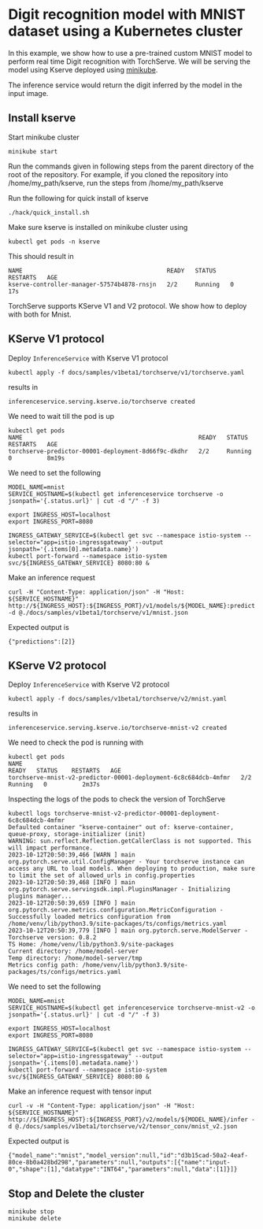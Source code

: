 # Digit recognition model with MNIST dataset using a Kubernetes cluster

In this example, we show how to use a pre-trained custom MNIST model to perform real time Digit recognition with TorchServe.
We will be serving the model using Kserve deployed using [minikube](https://minikube.sigs.k8s.io/docs/start/).

The inference service would return the digit inferred by the model in the input image.


## Install kserve

Start minikube cluster

```
minikube start
```

Run the commands given in following steps from the parent directory of the root of the repository. For example, if you cloned the repository into /home/my_path/kserve, run the steps from /home/my_path/kserve

Run the following for quick install of kserve
```
./hack/quick_install.sh
```

Make sure kserve is installed on minikube cluster using

```
kubectl get pods -n kserve
```

This should result in
```
NAME                                         READY   STATUS    RESTARTS   AGE
kserve-controller-manager-57574b4878-rnsjn   2/2     Running   0          17s
```

TorchServe supports KServe V1 and V2 protocol. We show how to deploy with both for Mnist.

## KServe V1 protocol

Deploy `InferenceService` with Kserve V1 protocol

```
kubectl apply -f docs/samples/v1beta1/torchserve/v1/torchserve.yaml
```

results in

```
inferenceservice.serving.kserve.io/torchserve created
```

We  need to wait till the pod is up

```
kubectl get pods
NAME                                                  READY   STATUS    RESTARTS   AGE
torchserve-predictor-00001-deployment-8d66f9c-dkdhr   2/2     Running   0          8m19s
```

We need to set the following

```
MODEL_NAME=mnist
SERVICE_HOSTNAME=$(kubectl get inferenceservice torchserve -o jsonpath='{.status.url}' | cut -d "/" -f 3)
```

```
export INGRESS_HOST=localhost
export INGRESS_PORT=8080
```

```
INGRESS_GATEWAY_SERVICE=$(kubectl get svc --namespace istio-system --selector="app=istio-ingressgateway" --output jsonpath='{.items[0].metadata.name}')
kubectl port-forward --namespace istio-system svc/${INGRESS_GATEWAY_SERVICE} 8080:80 &
```

Make an inference request

```
curl -H "Content-Type: application/json" -H "Host: ${SERVICE_HOSTNAME}" http://${INGRESS_HOST}:${INGRESS_PORT}/v1/models/${MODEL_NAME}:predict -d @./docs/samples/v1beta1/torchserve/v1/mnist.json
```

Expected output is

```
{"predictions":[2]}
```

## KServe V2 protocol

Deploy `InferenceService` with Kserve V2 protocol

```
kubectl apply -f docs/samples/v1beta1/torchserve/v2/mnist.yaml
```

results in

```
inferenceservice.serving.kserve.io/torchserve-mnist-v2 created
```

We  need to check the pod is running with

```
kubectl get pods
NAME                                                              READY   STATUS    RESTARTS   AGE
torchserve-mnist-v2-predictor-00001-deployment-6c8c684dcb-4mfmr   2/2     Running   0          2m37s
```

Inspecting the logs of the pods to check the version of TorchServe

```
kubectl logs torchserve-mnist-v2-predictor-00001-deployment-6c8c684dcb-4mfmr
Defaulted container "kserve-container" out of: kserve-container, queue-proxy, storage-initializer (init)
WARNING: sun.reflect.Reflection.getCallerClass is not supported. This will impact performance.
2023-10-12T20:50:39,466 [WARN ] main org.pytorch.serve.util.ConfigManager - Your torchserve instance can access any URL to load models. When deploying to production, make sure to limit the set of allowed_urls in config.properties
2023-10-12T20:50:39,468 [INFO ] main org.pytorch.serve.servingsdk.impl.PluginsManager - Initializing plugins manager...
2023-10-12T20:50:39,659 [INFO ] main org.pytorch.serve.metrics.configuration.MetricConfiguration - Successfully loaded metrics configuration from /home/venv/lib/python3.9/site-packages/ts/configs/metrics.yaml
2023-10-12T20:50:39,779 [INFO ] main org.pytorch.serve.ModelServer -
Torchserve version: 0.8.2
TS Home: /home/venv/lib/python3.9/site-packages
Current directory: /home/model-server
Temp directory: /home/model-server/tmp
Metrics config path: /home/venv/lib/python3.9/site-packages/ts/configs/metrics.yaml

```

We need to set the following

```
MODEL_NAME=mnist
SERVICE_HOSTNAME=$(kubectl get inferenceservice torchserve-mnist-v2 -o jsonpath='{.status.url}' | cut -d "/" -f 3)
```

```
export INGRESS_HOST=localhost
export INGRESS_PORT=8080
```

```
INGRESS_GATEWAY_SERVICE=$(kubectl get svc --namespace istio-system --selector="app=istio-ingressgateway" --output jsonpath='{.items[0].metadata.name}')
kubectl port-forward --namespace istio-system svc/${INGRESS_GATEWAY_SERVICE} 8080:80 &
```

Make an inference request with tensor input

```
curl -v -H "Content-Type: application/json" -H "Host: ${SERVICE_HOSTNAME}" http://${INGRESS_HOST}:${INGRESS_PORT}/v2/models/${MODEL_NAME}/infer -d @./docs/samples/v1beta1/torchserve/v2/tensor_conv/mnist_v2.json
```

Expected output is

```
{"model_name":"mnist","model_version":null,"id":"d3b15cad-50a2-4eaf-80ce-8b0a428bd298","parameters":null,"outputs":[{"name":"input-0","shape":[1],"datatype":"INT64","parameters":null,"data":[1]}]}
```

## Stop and Delete the cluster

```
minikube stop
minikube delete
```
